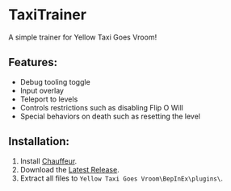 # TaxiTrainer

A simple trainer for Yellow Taxi Goes Vroom!

## Features:
* Debug tooling toggle
* Input overlay
* Teleport to levels
* Controls restrictions such as disabling Flip O Will
* Special behaviors on death such as resetting the level

## Installation:

1. Install [Chauffeur](https://github.com/alwaysintreble/Chauffeur).
2. Download the [Latest Release](https://github.com/alwaysintreble/TaxiTrainer/releases/latest).
3. Extract all files to `Yellow Taxi Goes Vroom\BepInEx\plugins\`.

